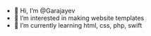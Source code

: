 - 👋 Hi, I’m @Garajayev
- 👀 I’m interested in making website templates
- 🌱 I’m currently learning html, css, php, swift

<!---
Garajayev/Garajayev is a ✨ special ✨ repository because its `README.md` (this file) appears on your GitHub profile.
You can click the Preview link to take a look at your changes.
--->
